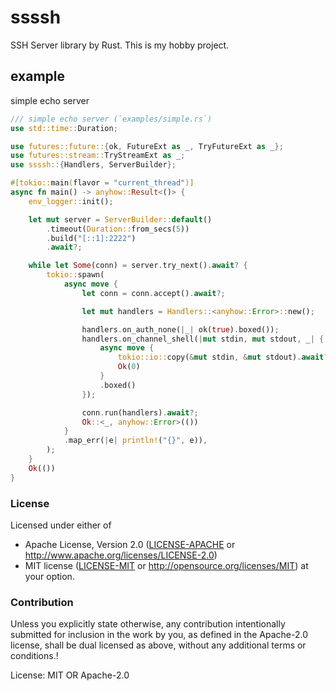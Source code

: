 # ssssh

SSH Server library by Rust.
This is my hobby project.

## example

simple echo server

~~~rust
/// simple echo server (`examples/simple.rs`)
use std::time::Duration;

use futures::future::{ok, FutureExt as _, TryFutureExt as _};
use futures::stream::TryStreamExt as _;
use ssssh::{Handlers, ServerBuilder};

#[tokio::main(flavor = "current_thread")]
async fn main() -> anyhow::Result<()> {
    env_logger::init();

    let mut server = ServerBuilder::default()
        .timeout(Duration::from_secs(5))
        .build("[::1]:2222")
        .await?;

    while let Some(conn) = server.try_next().await? {
        tokio::spawn(
            async move {
                let conn = conn.accept().await?;

                let mut handlers = Handlers::<anyhow::Error>::new();

                handlers.on_auth_none(|_| ok(true).boxed());
                handlers.on_channel_shell(|mut stdin, mut stdout, _| {
                    async move {
                        tokio::io::copy(&mut stdin, &mut stdout).await?;
                        Ok(0)
                    }
                    .boxed()
                });

                conn.run(handlers).await?;
                Ok::<_, anyhow::Error>(())
            }
            .map_err(|e| println!("{}", e)),
        );
    }
    Ok(())
}
~~~


### License

Licensed under either of
* Apache License, Version 2.0
  ([LICENSE-APACHE](LICENSE-APACHE) or http://www.apache.org/licenses/LICENSE-2.0)
* MIT license
  ([LICENSE-MIT](LICENSE-MIT) or http://opensource.org/licenses/MIT)
at your option.

### Contribution

Unless you explicitly state otherwise, any contribution intentionally submitted
for inclusion in the work by you, as defined in the Apache-2.0 license, shall be
dual licensed as above, without any additional terms or conditions.!

License: MIT OR Apache-2.0
